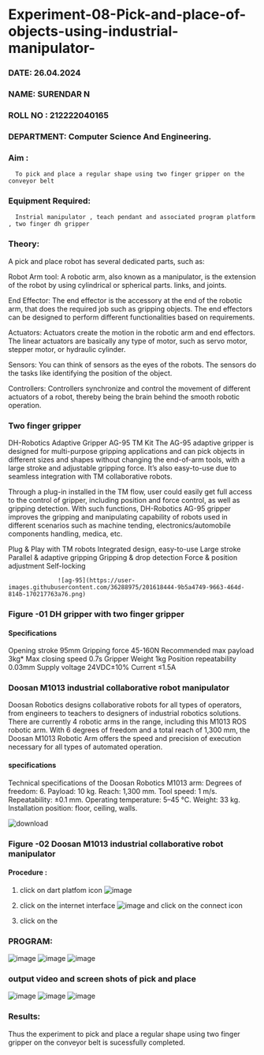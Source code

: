 # Experiment-08-Pick-and-place-of-objects-using-industrial-manipulator-

###  DATE: 26.04.2024

###  NAME: SURENDAR N

###  ROLL NO : 212222040165

###  DEPARTMENT: Computer Science And Engineering.

### Aim :
      To pick and place a regular shape using two finger gripper on the conveyor belt 
### Equipment Required: 
      Instrial manipulator , teach pendant and associated program platform , two finger dh gripper 
      
### Theory: 

A pick and place robot has several dedicated parts, such as:

Robot Arm tool: A robotic arm, also known as a manipulator, is the extension of the robot by using cylindrical or spherical parts. links, and joints.

End Effector: The end effector is the accessory at the end of the robotic arm, that does the required job such as gripping objects. The end effectors can be designed to perform different functionalities based on requirements.

Actuators: Actuators create the motion in the robotic arm and end effectors. The linear actuators are basically any type of motor, such as servo motor, stepper motor, or hydraulic cylinder.

Sensors: You can think of sensors as the eyes of the robots. The sensors do the tasks like identifying the position of the object.

Controllers: Controllers synchronize and control the movement of different actuators of a robot, thereby being the brain behind the smooth robotic operation.


### Two finger gripper 

DH-Robotics
Adaptive Gripper AG-95 TM Kit
The AG-95 adaptive gripper is designed for multi-purpose gripping applications and can pick objects in different sizes and shapes without changing the end-of-arm tools, with a large stroke and adjustable gripping force. It’s also easy-to-use due to seamless integration with TM collaborative robots.

Through a plug-in installed in the TM flow, user could easily get full access to the control of gripper, including position and force control, as well as gripping detection. With such functions, DH-Robotics AG-95 gripper improves the gripping and manipulating capability of robots used in different scenarios such as machine tending, electronics/automobile components handling, medica, etc.

Plug & Play with TM robots
Integrated design, easy-to-use
Large stroke
Parallel & adaptive gripping
Gripping & drop detection
Force & position adjustment
Self-locking

                  ![ag-95](https://user-images.githubusercontent.com/36288975/201618444-9b5a4749-9663-464d-814b-170217763a76.png)
### Figure -01 DH gripper with two finger gripper 

#### Specifications

Opening stroke	95mm
Gripping force 	45-160N
Recommended max payload	3kg*
Max closing speed	0.7s
Gripper Weight	1kg
Position repeatability	0.03mm
Supply voltage	24VDC±10%
Current	≤1.5A



### Doosan M1013 industrial collaborative robot manipulator 
Doosan Robotics designs collaborative robots for all types of operators, from engineers to teachers to designers of industrial robotics solutions. There are currently 4 robotic arms in the range, including this M1013 ROS robotic arm. With 6 degrees of freedom and a total reach of 1,300 mm, the Doosan M1013 Robotic Arm offers the speed and precision of execution necessary for all types of automated operation.

#### specifications 
Technical specifications of the Doosan Robotics M1013 arm:
Degrees of freedom: 6.
Payload: 10 kg.
Reach: 1,300 mm.
Tool speed: 1 m/s.
Repeatability: ±0.1 mm.
Operating temperature: 5–45 °C.
Weight: 33 kg.
Installation position: floor, ceiling, walls.



![download](https://user-images.githubusercontent.com/36288975/201624230-89cc83ff-cecd-49ea-84c6-c67066e9d157.jpg)

### Figure -02 Doosan M1013 industrial collaborative robot manipulator 

#### Procedure : 

1. click on dart platfom icon ![image](https://user-images.githubusercontent.com/36288975/201621038-f1248586-5c20-40fd-8a74-68c7d8b44939.png)
2. click on the internet interface 
![image](https://user-images.githubusercontent.com/36288975/201621235-3b8b46a9-3c19-4207-9ea2-6a7954eb6135.png)
and click on the connect icon 

3. click on the
### PROGRAM:
![image](https://github.com/kparamasivamk/Experiment-08-Pick-and-place-of-objects-using-industrial-manipulator-/assets/161025390/6c01d8e0-adda-4686-bfb0-dbfa2023be7d)
![image](https://github.com/kparamasivamk/Experiment-08-Pick-and-place-of-objects-using-industrial-manipulator-/assets/161025390/73856dff-a4ec-4b23-8a6f-fbcdbcf358ac)
![image](https://github.com/kparamasivamk/Experiment-08-Pick-and-place-of-objects-using-industrial-manipulator-/assets/161025390/b9d1e4f4-2df8-4642-9302-8f1acc17f9cb)






















### output video and screen shots of pick and place 
![image](https://github.com/kparamasivamk/Experiment-08-Pick-and-place-of-objects-using-industrial-manipulator-/assets/161025390/6666f0a1-2e27-4a7d-ba11-3a98430e67f4)
![image](https://github.com/kparamasivamk/Experiment-08-Pick-and-place-of-objects-using-industrial-manipulator-/assets/161025390/d9012206-0214-43ce-89d1-b5206ddbfc2c)
![image](https://github.com/kparamasivamk/Experiment-08-Pick-and-place-of-objects-using-industrial-manipulator-/assets/161025390/c9c5ab4b-ffe0-43ec-93cf-e071eab45002)











### Results: 
Thus the experiment to pick and place a regular shape using two finger gripper on the conveyor belt is sucessfully completed.





